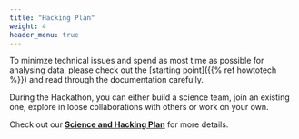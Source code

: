 ```yaml
---
title: "Hacking Plan"
weight: 4
header_menu: true
---
```


To minimze technical issues and spend as most time as possible for analysing data, please check out the [starting point]({{% ref howtotech %}}) and read through the documentation carefully.

During the Hackathon, you can either build a science team, join an existing one, explore in loose collaborations with others or work on your own.

Check out our **[Science and Hacking Plan](https://digital-earths-global-hackathon.github.io/hk25/)** for more details.


